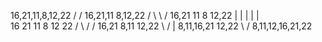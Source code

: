 16,21,11,8,12,22
    \/      \/
16,21,11   8,12,22
 \/    \    \   \/
 16,21  11   8  12,22
 |   |   |   |   |  \
16  21  11   8  12  22
  \/      \ /     \/
 16,21    8,11   12,22
      \  /         |
   8,11,16,21    12,22
         \       /
      8,11,12,16,21,22